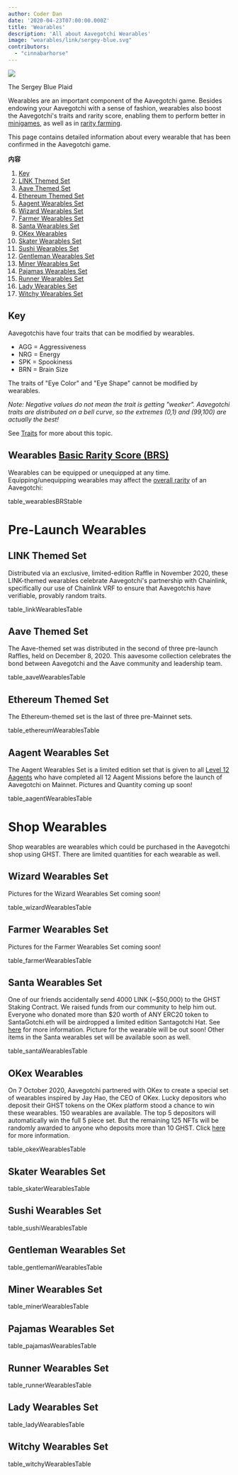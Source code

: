 ```yaml
---
author: Coder Dan
date: '2020-04-23T07:00:00.000Z'
title: 'Wearables'
description: 'All about Aavegotchi Wearables'
image: "wearables/link/sergey-blue.svg"
contributors:
  - "cinnabarhorse"
---
```


<div class="headerImageContainer">
<img class="headerImage" src="/wearables/sergey-blue.png">
<p class="headerImageText">The Sergey Blue Plaid</p>
</div>

Wearables are an important component of the Aavegotchi game. Besides endowing your Aavegotchi with a sense of fashion, wearables also boost the Aavegotchi's traits and rarity score, enabling them to perform better in [minigames](https://wiki.aavegotchi.com/minigames), as well as in [rarity farming](https://wiki.aavegotchi.com/rarity-farming).

This page contains detailed information about every wearable that has been confirmed in the Aavegotchi game. 

<div class="contentsBox">

**内容**

<ol>
<li><a href=#key>Key</a></li>
<li><a href=#link-themed-set>LINK Themed Set</a></li>
<li><a href=#aave-themed-set>Aave Themed Set</a></li>
<li><a href=#ethereum-themed-set>Ethereum Themed Set</a></li>
<li><a href=#aagent-wearables-set>Aagent Wearables Set</a></li>
<li><a href=#wizard-wearables-set>Wizard Wearables Set</a></li>
<li><a href=#farmer-wearables-set>Farmer Wearables Set</a></li>
<li><a href=#santa-wearables-set>Santa Wearables Set</a></li>
<li><a href=#okex-wearables>OKex Wearables</a></li>
<li><a href=#skater-wearables-set>Skater Wearables Set</a></li>
<li><a href=#sushi-wearables-set>Sushi Wearables Set</a></li>
<li><a href=#gentleman-wearables-set>Gentleman Wearables Set</a></li>
<li><a href=#miner-wearables-set>Miner Wearables Set</a></li>
<li><a href=#pajamas-wearables-set>Pajamas Wearables Set</a></li>
<li><a href=#runner-wearables-set>Runner Wearables Set</a></li>
<li><a href=#lady-wearables-set>Lady Wearables Set</a></li>
<li><a href=#witchy-wearables-set>Witchy Wearables Set</a></li>
</ol>

</div>

## Key

Aavegotchis have four traits that can be modified by wearables.

* AGG = Aggressiveness
* NRG = Energy
* SPK = Spookiness
* BRN = Brain Size

The traits of "Eye Color" and "Eye Shape" cannot be modified by wearables.

*Note: Negative values do not mean the trait is getting "weaker". Aavegotchi traits are distributed on a bell curve, so the extremes (0,1) and (99,100) are actually the best!*

See [Traits](/traits) for more about this topic.

## Wearables [Basic Rarity Score (BRS)](/rarity-farming#base-rarity-score)

Wearables can be equipped or unequipped at any time. Equipping/unequipping wearables may affect the [overall rarity](https://wiki.aavegotchi.com/en/rarity-farming#base-rarity-score) of an Aavegotchi:

table_wearablesBRStable


# Pre-Launch Wearables


## LINK Themed Set

Distributed via an exclusive, limited-edition Raffle in November 2020, these LINK-themed wearables celebrate Aavegotchi's partnership with Chainlink, specifically our use of Chainlink VRF to ensure that Aavegotchis have verifiable, provably random traits.

table_linkWearablesTable

## Aave Themed Set

The Aave-themed set was distributed in the second of three pre-launch Raffles, held on December 8, 2020. This aavesome collection celebrates the bond between Aavegotchi and the Aave community and leadership team.

table_aaveWearablesTable

## Ethereum Themed Set

The Ethereum-themed set is the last of three pre-Mainnet sets.

table_ethereumWearablesTable

## Aagent Wearables Set

The Aagent Wearables Set is a limited edition set that is given to all [Level 12 Aagents](/missions) who have completed all 12 Aagent Missions before the launch of Aavegotchi on Mainnet. Pictures and Quantity coming up soon!

table_aagentWearablesTable

# Shop Wearables
Shop wearables are wearables which could be purchased in the Aavegotchi shop using GHST. There are limited quantities for each wearable as well.

## Wizard Wearables Set

Pictures for the Wizard Wearables Set coming soon!

table_wizardWearablesTable

## Farmer Wearables Set

Pictures for the Farmer Wearables Set coming soon!

table_farmerWearablesTable

## Santa Wearables Set

One of our friends accidentally send 4000 LINK (~$50,000) to the GHST Staking Contract. We raised funds from our community to help him out. Everyone who donated more than $20 worth of ANY ERC20 token to SantaGotchi.eth will be airdropped a limited edition Santagotchi Hat. See [here](https://twitter.com/aavegotchi/status/1339738554906243072) for more information. Picture for the wearable will be out soon! Other items in the Santa wearables set will be available soon as well.

table_santaWearablesTable

## OKex Wearables

On 7 October 2020, Aavegotchi partnered with OKex to create a special set of wearables inspired by Jay Hao, the CEO of OKex. Lucky depositors who deposit their GHST tokens on the OKex platform stood a chance to win these wearables. 150 wearables are available. The top 5 depositors will automatically win the full 5 piece set. But the remaining 125 NFTs will be randomly awarded to anyone who deposits more than 10 GHST. Click [here](https://aavegotchi.medium.com/win-special-edition-aavegotchi-x-okex-wearable-nfts-d41728e1f7d2) for more information.

table_okexWearablesTable

## Skater Wearables Set

table_skaterWearablesTable

## Sushi Wearables Set

table_sushiWearablesTable

## Gentleman Wearables Set

table_gentlemanWearablesTable

## Miner Wearables Set

table_minerWearablesTable

## Pajamas Wearables Set

table_pajamasWearablesTable

## Runner Wearables Set

table_runnerWearablesTable

## Lady Wearables Set

table_ladyWearablesTable

## Witchy Wearables Set

table_witchyWearablesTable